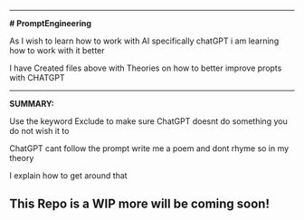 -------------------------------------------------------------------------------------------------------
**# PromptEngineering**

As I wish to learn how to work with AI specifically chatGPT i am learning how to work with it better

I have Created files above with Theories on how to better improve propts with CHATGPT

--------------------------------------------------------------------------------------------------------

**SUMMARY:**

Use the keyword Exclude to make sure ChatGPT doesnt do something you do not wish it to

ChatGPT cant follow the prompt write me a poem and dont rhyme so in my theory 

I explain how to get around that

**This Repo is a WIP more will be coming soon!**
---------------------------------------------------------------------------------------------------------
